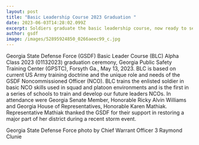 ```yaml
---
layout: post
title: "Basic Leadership Course 2023 Graduation "
date: 2023-06-03T14:28:02.099Z
excerpt: Soldiers graduate the basic leadership course, now ready to service as NCO's
author: gsdf
image: /images/52895924850_0266aeec99_c.jpg
---
```

Georgia State Defense Force (GSDF) Basic Leader Course (BLC) Alpha Class 2023 (01132023) graduation ceremony, Georgia Public Safety Training Center (GPSTC), Forsyth Ga., May 13, 2023. BLC is based on current US Army training doctrine and the unique role and needs of the GSDF Noncommissioned Officer (NCO). BLC trains the enlisted soldier in basic NCO skills used in squad and platoon environments and is the first in a series of schools to train and develop our future leaders NCOs. 
In attendance were Georgia Senate Member, Honorable Ricky Alvin Williams and Georgia House of Representatives, Honorable Karen Mathiak. Representative Mathiak thanked the GSDF for their support in restoring a major part of her district during a recent storm event.

Georgia State Defense Force photo by Chief Warrant Officer 3 Raymond Clunie



![]()